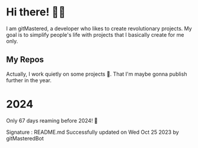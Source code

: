 
# Hi there! 🙋‍♂️
I am gitMastered, a developer who likes to create revolutionary projects.
My goal is to simplify people's life with projects that I basically create for me only.

## My Repos
Actually, I work quietly on some projects 👀. That I'm maybe gonna publish further in the year.

# 2024
Only 67 days reaming before 2024! 🙌

Signature : README.md Successfully updated on Wed Oct 25 2023 by gitMasteredBot


